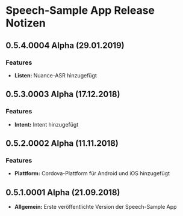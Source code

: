 # Speech-Sample App Release Notizen


## 0.5.4.0004 Alpha (29.01.2019)

### Features

* **Listen:** Nuance-ASR hinzugefügt


## 0.5.3.0003 Alpha (17.12.2018)

### Features

* **Intent:** Intent hinzugefügt


## 0.5.2.0002 Alpha (11.11.2018)

### Features

* **Plattform:** Cordova-Plattform für Android und iOS hinzugefügt


## 0.5.1.0001 Alpha (21.09.2018)

* **Allgemein:** Erste veröffentlichte Version der Speech-Sample App

